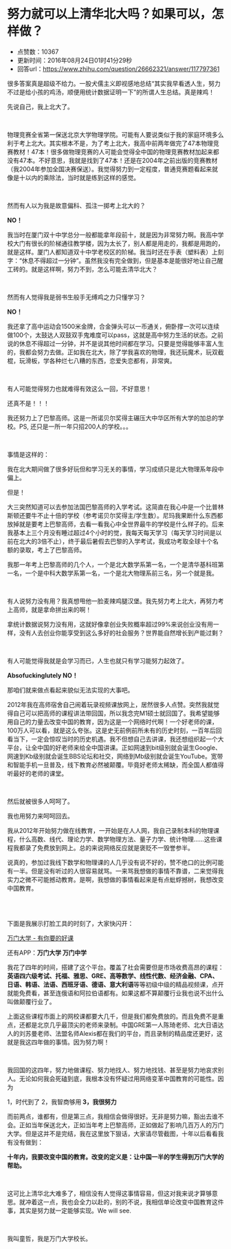 # 努力就可以上清华北大吗？如果可以，怎样做？
- 点赞数：10367
- 更新时间：2016年08月24日01时41分29秒
- 回答url：https://www.zhihu.com/question/26662321/answer/117797361
<body>
 <p data-pid="6t98Bh2X">很多答案真是超级不给力。一股犬儒主义即视感地总结“其实我早看透人生，努力不过是给小孩的鸡汤，顺便用统计数据证明一下”的所谓人生总结。真是辣鸡！</p>
 <p data-pid="vVTtvxpi">先说自己，我上北大了。</p>
 <br>
 <p data-pid="LGSihhLz">物理竞赛全省第一保送北京大学物理学院。可能有人要说类似于我的家庭环境多么利于考上北大。其实根本不是，为了考上北大，我高中前两年做完了47本物理竞赛教材！47本！很多做物理竞赛的人可能会觉得全中国的物理竞赛教材加起来都没有47本。不好意思，我就是找到了47本！还是在2004年之前出版的竞赛教材（我2004年参加全国决赛保送）。我觉得努力到一定程度，普通竞赛题看起来就像是十以内的乘除法，当时就是练到这样的感觉。</p>
 <br>
 <p data-pid="rSLgeI3B">然而有人以为我是故意偏科、孤注一掷考上北大的？</p>
 <p data-pid="whAIrZ9j"><b>NO！</b></p>
 <p data-pid="aghKen-9">我当时在厦门双十中学总分一般都能拿年段前十，就是因为非常努力啊。我高中学校大门有很长的阶梯通往教学楼，因为太长了，别人都是用走的，我都是用跑的，就是这样。厦门人都知道双十中学老校区的阶梯。我当时还在手表（塑料表）上刻字：“休息不得超过一分钟”。虽然我没有完全做到，但是基本是能很好地让自己醒工砖的。就是这样啊，努力不到，怎么可能去清华北大？</p>
 <br>
 <p data-pid="esrdTol9">然而有人觉得我是弱书生般手无缚鸡之力只懂学习？</p>
 <p data-pid="yUQnS-zJ"><b>NO！</b></p>
 <p data-pid="G7J47hCa">我还拿了高中运动会1500米金牌，合金弹头可以一币通关，俯卧撑一次可以连续做100个，太鼓达人双鼓双手鬼难度可以pass，这就是高中努力生活的状态。之前说的休息不得超过一分钟，并不是说其他时间都在学习。只要是觉得能够丰富人生的，我都会努力去做。正如我在北大，除了学我喜欢的物理，我还玩魔术，玩双截棍，玩滑板，学各种烂七八糟的东西，恋爱失恋都有，非常爽。</p>
 <br>
 <p data-pid="1lMqIZIW">有人可能觉得努力也就难得有效这么一回，不好意思！</p>
 <p data-pid="qQWZ7mSH">还真不是！！！</p>
 <p data-pid="o9B6WVsU">我还努力上了巴黎高师。这是一所诺贝尔奖得主碾压大中华区所有大学的加总的学校。PS, 还只是一所一年只招200人的学校。。。</p>
 <br>
 <p data-pid="8V-wxtjz">事情是这样的：</p>
 <p data-pid="jGU4675z">我在北大期间做了很多好玩但和学习无关的事情，学习成绩只是北大物理系年段中偏上。</p>
 <p data-pid="5koVYTJT">但是！</p>
 <p data-pid="V3sOS441">大三突然知道可以去参加法国巴黎高师的入学考试。这简直在我心中是一个比普林斯顿还要牛不止十倍的学校（参考诺贝尔奖得主/学生数）。尼玛我果断什么东西都放掉就是要考上巴黎高师，去看一看我心中全世界最牛的学校是什么样子的。后来我基本上三个月没有睡过超过4个小时的觉，我每天每天学习（每天学习时间是以前在北大的3倍不止），终于最后暑假去巴黎的入学考试，我成功考取全球十个名额的录取，考上了巴黎高师。</p>
 <p data-pid="cx-ZXbXR">我那一年考上巴黎高师的几个人，一个是北大数学系第一名，一个是清华基科班第一名，一个是中科大数学系第一名，一个是北大物理系前三名，另一个就是我。</p>
 <br>
 <p data-pid="-FqNrjUk">有人说努力没有用？我真想甩他一脸麦辣鸡腿汉堡。我先努力考上北大，再努力考上高师，就是拿命拼出来的啊！</p>
 <p data-pid="vhfX4URn">拿统计数据说努力没有用，这就好像拿创业失败概率超过99%来说创业没有用一样，没有人去创业你能享受到这么多好的社会服务？世界能自然增长到产能过剩？</p>
 <br>
 <p data-pid="GvZGOC9u">有人可能觉得我就是会学习而已，人生也就只有学习能努力起效了。</p>
 <p data-pid="hnUA7ASO"><b>Absofuckinglutely NO！</b></p>
 <p data-pid="SQh8QvG9">那咱们就来做点看起来貌似无法实现的大事吧。</p>
 <p data-pid="ryVGePZt">2012年我在高师宿舍自己闹着玩录视频课放网上，居然很多人点赞。突然我就觉得自己可以把高师的课程讲法带回国，所以我念完M1硕士就回国了。我希望能够用自己的力量去改变中国的教育，因为这是一个网络时代啊！一个好老师的课，100万人可以看，就是这么夸张。这是史无前例前所未有的历史时刻，一百年后回看当下，一定会惊叹当时的历史机遇。我不但想自己去讲课，我还想组织起一个大平台，让全中国的好老师来给全中国讲课。正如网速到bit级别就会诞生Google、网速到Kb级别就会诞生BBS论坛和社交，网络到Mb级别就会诞生YouTube。宽带和智能手机一旦普及，线下教育必然被颠覆。毕竟好老师太稀缺，而全国人都值得听最好的老师的课堂。</p>
 <br>
 <p data-pid="PBOC0iCE">然后就被很多人呵呵了。</p>
 <p data-pid="7dWQuLFJ">我也用努力来呵呵回去。</p>
 <p data-pid="8AMm0b0D">我从2012年开始努力做在线教育，一开始是在人人网，我自己录制本科的物理课程，什么高数、线代、理论力学、数学物理方法、量子力学、统计物理……这些课程我都录了免费放到网上。总的来说网络反应就是褒贬不一毁誉参半。</p>
 <p data-pid="Fsbr6DgJ">说真的，参加过我线下数学和物理课的人几乎没有说不好的，赞不绝口的比例可能有一半。但是没有听过的人很容易就骂。一来骂我想做的事情不靠谱，二来觉得我实力之微不可能撼动教育。是啊，我想做的事情看起来是有点蚍蜉撼树，我想改变中国教育。</p>
 <br>
 <br>
 <p data-pid="J-StgF_f">下面是我展示打脸工具的时刻了，大家快闪开：</p><a href="https://link.zhihu.com/?target=http%3A//www.wanmen.org" class=" wrap external" target="_blank" rel="nofollow noreferrer">万门大学 - 有你要的好课</a>
 <p data-pid="sK6lYay4">还有APP：<b>万门大学 万门中学</b></p>
 <p data-pid="aszfzIqq">我花了四年的时间，搭建了这个平台。覆盖了社会需要但是市场收费高昂的课程：<b>英语四六级考试、托福、雅思、GRE、高等数学、线性代数、经济金融、CPA、日语、韩语、法语、西班牙语、德语、意大利语</b>等等初级中级的精品视频课，点开就能免费看，甚至连俄语和阿拉伯语都有。如果这都不算颠覆行业我也说不出什么叫做颠覆行业了。</p>
 <p data-pid="KWjPdZ85">上面这些课程市面上的网校课都要大几千，但是我们都免费放的。而且免费不是重点，还都是北京几乎最顶尖的老师来录制。中国GRE第一人陈琦老师、北大日语达人的刘苏曼老师、法盟名师Alexis都在我们的平台，而且录制的精品度还更好，这就是我这四年做的事情。因为努力啊！</p>
 <br>
 <p data-pid="LvSPyyFz">我回国的这四年，努力地做课程、努力地找人、努力地找钱、甚至是努力地哀求别人。无论如何我会死磕到底，我根本没有怀疑过用网络变革中国教育的可能性。因为</p>
 <p data-pid="j2M_udGB">1，时代到了 2，我智商够用<b> 3，我很努力</b></p>
 <p data-pid="0a32uzmy">而前两点，谁都有，但是第三点，我相信会做得很好。无非是努力嘛，豁出去谁不会。正如当年保送北大，正如当年考上巴黎高师，正如做起了影响几百万人的万门大学。但是这并不是完结，我在这里放下狠话，大家请尽管截图，十年以后看看我有没有做到：</p>
 <p data-pid="CnEtsGtS"><b>十年内，我要改变中国的教育。改变的定义是：</b><b>让中国一半的学生得到万门大学的帮助。</b></p>
 <br>
 <p data-pid="qMVYFCjx">这可比上清华北大难多了，相信没有人觉得这事情容易，但这对我来说才算够意思。就冲着这一点，我也会全力以赴的，别的不说，我相信单论改变中国教育这件事，其实是努力就一定能够实现。We will see.</p>
 <br>
 <p data-pid="clBa2sIh">我叫童哲，我是万门大学校长。</p>
</body>